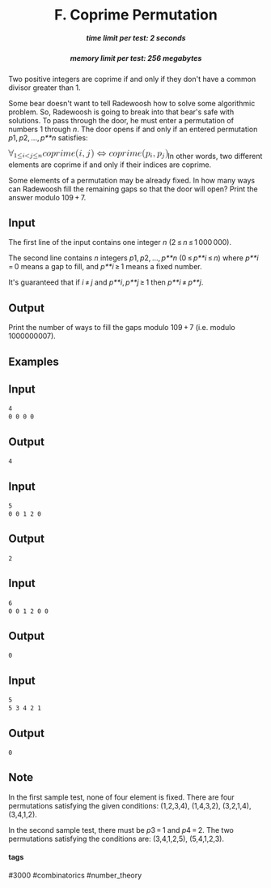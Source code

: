 <h1 style='text-align: center;'> F. Coprime Permutation</h1>

<h5 style='text-align: center;'>time limit per test: 2 seconds</h5>
<h5 style='text-align: center;'>memory limit per test: 256 megabytes</h5>

Two positive integers are coprime if and only if they don't have a common divisor greater than 1.

Some bear doesn't want to tell Radewoosh how to solve some algorithmic problem. So, Radewoosh is going to break into that bear's safe with solutions. To pass through the door, he must enter a permutation of numbers 1 through *n*. The door opens if and only if an entered permutation *p*1, *p*2, ..., *p**n* satisfies:

![](images/505621a51adbe8a1153e3e3a5d6cc29aeaf30ae0.png)In other words, two different elements are coprime if and only if their indices are coprime. 

Some elements of a permutation may be already fixed. In how many ways can Radewoosh fill the remaining gaps so that the door will open? Print the answer modulo 109 + 7.

## Input

The first line of the input contains one integer *n* (2 ≤ *n* ≤ 1 000 000).

The second line contains *n* integers *p*1, *p*2, ..., *p**n* (0 ≤ *p**i* ≤ *n*) where *p**i* = 0 means a gap to fill, and *p**i* ≥ 1 means a fixed number.

It's guaranteed that if *i* ≠ *j* and *p**i*, *p**j* ≥ 1 then *p**i* ≠ *p**j*.

## Output

Print the number of ways to fill the gaps modulo 109 + 7 (i.e. modulo 1000000007).

## Examples

## Input


```
4  
0 0 0 0  

```
## Output


```
4  

```
## Input


```
5  
0 0 1 2 0  

```
## Output


```
2  

```
## Input


```
6  
0 0 1 2 0 0  

```
## Output


```
0  

```
## Input


```
5  
5 3 4 2 1  

```
## Output


```
0  

```
## Note

In the first sample test, none of four element is fixed. There are four permutations satisfying the given conditions: (1,2,3,4), (1,4,3,2), (3,2,1,4), (3,4,1,2).

In the second sample test, there must be *p*3 = 1 and *p*4 = 2. The two permutations satisfying the conditions are: (3,4,1,2,5), (5,4,1,2,3).



#### tags 

#3000 #combinatorics #number_theory 